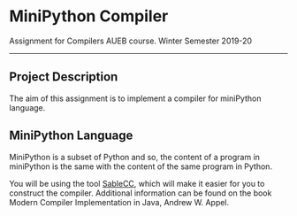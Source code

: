 # MiniPython Compiler
Assignment for Compilers AUEB course. Winter Semester 2019-20

---

## Project Description
The aim of this assignment is to implement a compiler for miniPython language.

## MiniPython Language
MiniPython is a subset of Python and so, the content of a program in miniPython is the same with the content of the same program in Python.

You will be using the tool [SableCC]("http://www.sablecc.org/), which will make it easier for you to construct the compiler.
Additional information can be found on the book Modern Compiler Implementation in Java, Andrew W. Appel.

<!--### Supported Commands-->
